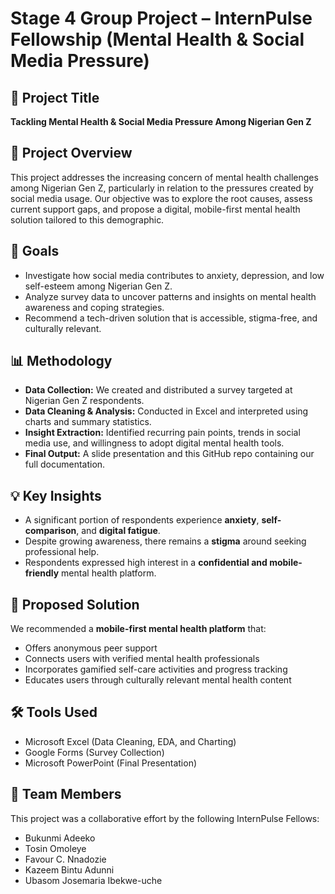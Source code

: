 # Stage 4 Group Project – InternPulse Fellowship (Mental Health & Social Media Pressure)

## 📌 Project Title
**Tackling Mental Health & Social Media Pressure Among Nigerian Gen Z**

## 🧠 Project Overview
This project addresses the increasing concern of mental health challenges among Nigerian Gen Z, particularly in relation to the pressures created by social media usage. Our objective was to explore the root causes, assess current support gaps, and propose a digital, mobile-first mental health solution tailored to this demographic.

## 🎯 Goals
- Investigate how social media contributes to anxiety, depression, and low self-esteem among Nigerian Gen Z.
- Analyze survey data to uncover patterns and insights on mental health awareness and coping strategies.
- Recommend a tech-driven solution that is accessible, stigma-free, and culturally relevant.

## 📊 Methodology
- **Data Collection:** We created and distributed a survey targeted at Nigerian Gen Z respondents.
- **Data Cleaning & Analysis:** Conducted in Excel and interpreted using charts and summary statistics.
- **Insight Extraction:** Identified recurring pain points, trends in social media use, and willingness to adopt digital mental health tools.
- **Final Output:** A slide presentation and this GitHub repo containing our full documentation.

## 💡 Key Insights
- A significant portion of respondents experience **anxiety**, **self-comparison**, and **digital fatigue**.
- Despite growing awareness, there remains a **stigma** around seeking professional help.
- Respondents expressed high interest in a **confidential and mobile-friendly** mental health platform.

## 📱 Proposed Solution
We recommended a **mobile-first mental health platform** that:
- Offers anonymous peer support
- Connects users with verified mental health professionals
- Incorporates gamified self-care activities and progress tracking
- Educates users through culturally relevant mental health content

## 🛠️ Tools Used
- Microsoft Excel (Data Cleaning, EDA, and Charting)
- Google Forms (Survey Collection)
- Microsoft PowerPoint (Final Presentation)

## 👥 Team Members
This project was a collaborative effort by the following InternPulse Fellows:
- Bukunmi Adeeko  
- Tosin Omoleye   
- Favour C. Nnadozie  
- Kazeem Bintu Adunni
- Ubasom Josemaria Ibekwe-uche
